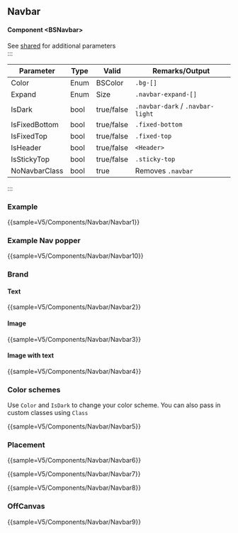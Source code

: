 ﻿## Navbar
#### Component \<BSNavbar\>
See [shared](layout/shared) for additional parameters    
:::

| Parameter     | Type | Valid      | Remarks/Output                   | 
|---------------|------|------------|----------------------------------|
| Color         | Enum | BSColor    | `.bg-[]`                         | { .table-striped}
| Expand        | Enum | Size       | `.navbar-expand-[]`              |
| IsDark        | bool | true/false | `.navbar-dark` / `.navbar-light` |
| IsFixedBottom | bool | true/false | `.fixed-bottom`                  |
| IsFixedTop    | bool | true/false | `.fixed-top`                     |
| IsHeader      | bool | true/false | `<Header>`                       |
| IsStickyTop   | bool | true/false | `.sticky-top`                    |
| NoNavbarClass | bool | true       | Removes `.navbar`                |

:::

### Example

{{sample=V5/Components/Navbar/Navbar1}}

### Example Nav popper

{{sample=V5/Components/Navbar/Navbar10}}

### Brand
#### Text

{{sample=V5/Components/Navbar/Navbar2}}

#### Image

{{sample=V5/Components/Navbar/Navbar3}}

#### Image with text

{{sample=V5/Components/Navbar/Navbar4}}

### Color schemes
Use `Color` and `IsDark` to change your color scheme. You can also pass in custom classes using `Class`

{{sample=V5/Components/Navbar/Navbar5}}

### Placement

{{sample=V5/Components/Navbar/Navbar6}}

{{sample=V5/Components/Navbar/Navbar7}}

{{sample=V5/Components/Navbar/Navbar8}}

### OffCanvas

{{sample=V5/Components/Navbar/Navbar9}}